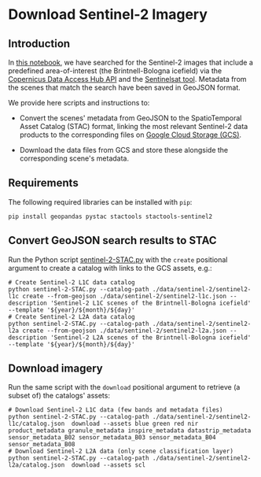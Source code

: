 # Download Sentinel-2 Imagery

## Introduction

In [this notebook](../../docs/tutorials/sentinel-2-imagery.ipynb), we have searched for the Sentinel-2 images that 
include a predefined area-of-interest (the Brintnell-Bologna icefield) via the [Copernicus Data Access Hub API](https://scihub.copernicus.eu/)
and the [Sentinelsat tool](https://github.com/sentinelsat/sentinelsat). Metadata from the scenes that match the search 
have been saved in GeoJSON format. 

We provide here scripts and instructions to:

* Convert the scenes' metadata from GeoJSON to the SpatioTemporal Asset Catalog (STAC) format, linking the most relevant 
  Sentinel-2 data products to the corresponding files on [Google Cloud Storage (GCS)](https://cloud.google.com/storage/docs/public-datasets/sentinel-2).

* Download the data files from GCS and store these alongside the corresponding scene's metadata. 

## Requirements

The following required libraries can be installed with `pip`:

```shell
pip install geopandas pystac stactools stactools-sentinel2
```

## Convert GeoJSON search results to STAC

Run the Python script [sentinel-2-STAC.py](./sentinel-2-STAC.py) with the `create` positional argument to create a 
catalog with links to the GCS assets, e.g.:

```shell
# Create Sentinel-2 L1C data catalog
python sentinel-2-STAC.py --catalog-path ./data/sentinel-2/sentinel2-l1c create --from-geojson ./data/sentinel-2/sentinel2-l1c.json --description 'Sentinel-2 L1C scenes of the Brintnell-Bologna icefield' --template '${year}/${month}/${day}'
# Create Sentinel-2 L2A data catalog
python sentinel-2-STAC.py --catalog-path ./data/sentinel-2/sentinel2-l2a create --from-geojson ./data/sentinel-2/sentinel2-l2a.json --description 'Sentinel-2 L2A scenes of the Brintnell-Bologna icefield' --template '${year}/${month}/${day}'
```

## Download imagery

Run the same script with the `download` positional argument to retrieve (a subset of) the catalogs' assets:

```shell
# Download Sentinel-2 L1C data (few bands and metadata files)
python sentinel-2-STAC.py --catalog-path ./data/sentinel-2/sentinel2-l1c/catalog.json  download --assets blue green red nir product_metadata granule_metadata inspire_metadata datastrip_metadata sensor_metadata_B02 sensor_metadata_B03 sensor_metadata_B04 sensor_metadata_B08
# Download Sentinel-2 L2A data (only scene classification layer)
python sentinel-2-STAC.py --catalog-path ./data/sentinel-2/sentinel2-l2a/catalog.json  download --assets scl
```